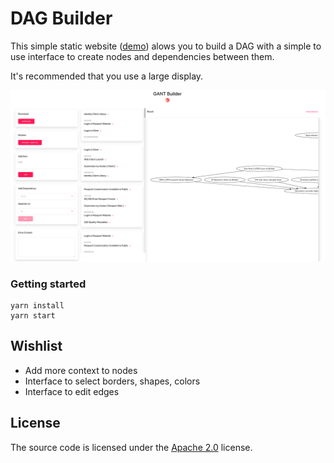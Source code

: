 # DAG Builder

This simple static website ([demo](https://dags.now.sh)) alows you to build a DAG with a simple to use interface to create nodes and dependencies between them.

It's recommended that you use a large display.

![](./public/screenshot.png)

### Getting started

```
yarn install
yarn start
```

## Wishlist

* Add more context to nodes
* Interface to select borders, shapes, colors
* Interface to edit edges

## License

The source code is licensed under the [Apache 2.0](https://www.apache.org/licenses/LICENSE-2.0) license.
